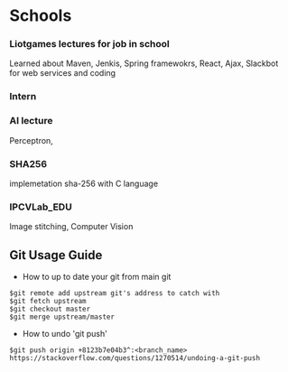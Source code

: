# Schools
### Liotgames lectures for job in school
Learned about Maven, Jenkis, Spring framewokrs, React, Ajax, Slackbot       
for web services and coding

### Intern 

### AI lecture
Perceptron,  

### SHA256
implemetation sha-256 with C language

### IPCVLab_EDU
Image stitching, Computer Vision    


## Git Usage Guide
- How to up to date your git from main git

```         
$git remote add upstream git's address to catch with     
$git fetch upstream       
$git checkout master     
$git merge upstream/master      
```            
- How to undo 'git push'
```
$git push origin +8123b7e04b3^:<branch_name>      
https://stackoverflow.com/questions/1270514/undoing-a-git-push        
```